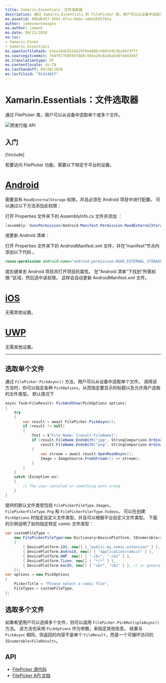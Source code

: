 ```yaml
---
title: Xamarin.Essentials：文件选取器
description: 通过 Xamarin.Essentials 的 FilePicker 类，用户可以从设备中选取单个或多个文件。
ms.assetid: 00bdbd57-56b1-47ca-8abe-cebe1b01f61a
author: jamesmontemagno
ms.author: jamont
ms.date: 09/22/2020
no-loc:
- Xamarin.Forms
- Xamarin.Essentials
ms.openlocfilehash: b3ee20de5534329f9e4686c908fe923ba94f3fff
ms.sourcegitcommit: 744f977b0595f489c592e29c8a3ba548fde02b6f
ms.translationtype: HT
ms.contentlocale: zh-CN
ms.lasthandoff: 09/28/2020
ms.locfileid: "91414657"
---
```

# <a name="no-locxamarinessentials-file-picker"></a>Xamarin.Essentials：文件选取器

通过 FilePicker 类，用户可以从设备中选取单个或多个文件。

![预发行版 API](~/media/shared/preview.png)

## <a name="get-started"></a>入门

[!include[](~/essentials/includes/get-started.md)]

若要访问 FilePicker 功能，需要以下特定于平台的设置。

# <a name="android"></a>[Android](#tab/android)

需要具有 `ReadExternalStorage` 权限，并且必须在 Android 项目中进行配置。 可以通过以下方法添加此权限：

打开 Properties 文件夹下的 AssemblyInfo.cs 文件并添加 ：

```csharp
[assembly: UsesPermission(Android.Manifest.Permission.ReadExternalStorage)]
```

或更新 Android 清单：

打开 Properties 文件夹下的 AndroidManifest.xml 文件，并在“manifest”节点内添加以下代码  。

```xml
<uses-permission android:name="android.permission.READ_EXTERNAL_STORAGE" />
```

或右键单击 Android 项目并打开项目的属性。 在“Android 清单”下找到“所需权限:”区域，然后选中该权限。 这样会自动更新 AndroidManifest.xml 文件。

# <a name="ios"></a>[iOS](#tab/ios)

无需其他设置。

# <a name="uwp"></a>[UWP](#tab/uwp)

无需其他设置。

-----

## <a name="pick-file"></a>选取单个文件

通过 `FilePicker.PickAsync()` 方法，用户可以从设备中选取单个文件。 调用该方法时，你可以指定各种 `PickOptions`，从而指定要显示的标题以及允许用户选取的文件类型。 默认情况下 

```csharp
async Task<FileResult> PickAndShow(PickOptions options)
{
    try
    {
        var result = await FilePicker.PickAsync();
        if (result != null)
        {
            Text = $"File Name: {result.FileName}";
            if (result.FileName.EndsWith("jpg", StringComparison.OrdinalIgnoreCase) ||
                result.FileName.EndsWith("png", StringComparison.OrdinalIgnoreCase))
            {
                var stream = await result.OpenReadAsync();
                Image = ImageSource.FromStream(() => stream);
            }
        }
    }
    catch (Exception ex)
    {
        // The user canceled or something went wrong
    }
}
```

提供的默认文件类型包括 `FilePickerFileType.Images`、`FilePickerFileType.Png` 和 `FilePickerFilerType.Videos`。 可以在创建 `PickOptions` 时指定自定义文件类型，并且可以根据平台自定义文件类型。 下面的示例说明了如何指定特定 comic 文件类型：

```csharp
var customFileType =
    new FilePickerFileType(new Dictionary<DevicePlatform, IEnumerable<string>>
    {
        { DevicePlatform.iOS, new[] { "public.my.comic.extension" } }, // or general UTType values
        { DevicePlatform.Android, new[] { "application/comics" } },
        { DevicePlatform.UWP, new[] { ".cbr", ".cbz" } },
        { DevicePlatform.Tizen, new[] { "*/*" } },
        { DevicePlatform.macOS, new[] { "cbr", "cbz" } }, // or general UTType values
    });
var options = new PickOptions
{
    PickerTitle = "Please select a comic file",
    FileTypes = customFileType,
};
```

## <a name="pick-multiple-files"></a>选取多个文件

如果希望用户可以选择多个文件，则可以调用 `FilePicker.PickMultipleAsync()` 方法。 该方法也采用 `PickOptions` 作为参数，来指定其他信息。 结果与 `PickAsync` 相同，但返回的内容不是单个 `FileResult`，而是一个可循环访问的 `IEnumerable<FileResult>`。

## <a name="api"></a>API

- [FilePicker 源代码](https://github.com/xamarin/Essentials/tree/main/Xamarin.Essentials/FilePicker)
- [FilePicker API 文档](xref:Xamarin.Essentials.FilePicker)
